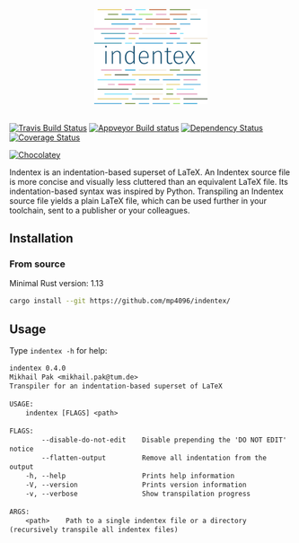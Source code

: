 <div align="center">
  <img width="40%", src="doc/images/logo.png"><br><br>
</div>


[![Travis Build Status](https://travis-ci.org/mp4096/indentex.svg?branch=master)](https://travis-ci.org/mp4096/indentex)
[![Appveyor Build status](https://ci.appveyor.com/api/projects/status/uyu5ku0e80fo6t88/branch/master?svg=true)](https://ci.appveyor.com/project/mp4096/indentex/branch/master)
[![Dependency Status](https://www.versioneye.com/user/projects/590b1f9dda0c25003951c568/badge.svg)](https://www.versioneye.com/user/projects/590b1f9dda0c25003951c568)
[![Coverage Status](https://coveralls.io/repos/github/mp4096/indentex/badge.svg?branch=master)](https://coveralls.io/github/mp4096/indentex?branch=master)

[![Chocolatey](https://img.shields.io/chocolatey/v/indentex.svg)](https://chocolatey.org/packages/indentex/)


Indentex is an indentation-based superset of LaTeX.
An Indentex source file is more concise and visually less cluttered than an equivalent
LaTeX file. Its indentation-based syntax was inspired by Python.
Transpiling an Indentex source file yields a plain LaTeX file,
which can be used further in your toolchain, sent to a publisher or your colleagues.


## Installation

### From source
Minimal Rust version: 1.13

```sh
cargo install --git https://github.com/mp4096/indentex/
```

## Usage
Type `indentex -h` for help:

```
indentex 0.4.0
Mikhail Pak <mikhail.pak@tum.de>
Transpiler for an indentation-based superset of LaTeX

USAGE:
    indentex [FLAGS] <path>

FLAGS:
        --disable-do-not-edit    Disable prepending the 'DO NOT EDIT' notice
        --flatten-output         Remove all indentation from the output
    -h, --help                   Prints help information
    -V, --version                Prints version information
    -v, --verbose                Show transpilation progress

ARGS:
    <path>    Path to a single indentex file or a directory (recursively transpile all indentex files)
```
